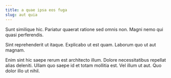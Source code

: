 ```yaml
---
title: a quae ipsa eos fuga
slug: aut quia
---
```


Sunt similique hic. Pariatur quaerat ratione sed omnis non. Magni nemo qui quasi perferendis.

Sint reprehenderit ut itaque. Explicabo ut est quam. Laborum quo ut aut magnam.

Enim sint hic saepe rerum est architecto illum. Dolore necessitatibus repellat alias deleniti. Ullam quo saepe id et totam mollitia est. Vel illum ut aut. Quo dolor illo ut nihil.
